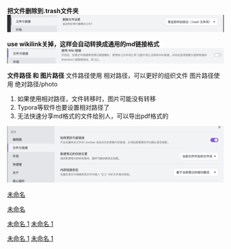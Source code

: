 **把文件删除到.trash文件夹**
![Pasted image 20220926100655](../photo/Pasted%20image%2020220926100655.png)

**use wikilink关掉，这样会自动转换成通用的md链接格式**
![Pasted image 20220926100913](../photo/Pasted%20image%2020220926100913.png)

**文件路径 和 图片路径**
文件路径使用 相对路径，可以更好的组织文件
图片路径使用 绝对路径/photo
1. 如果使用相对路径，文件转移时，图片可能没有转移
2. Typora等软件也要设置相对路径了
3. 无法快速分享md格式的文件给别人，可以导出pdf格式的

![](../photo/Pasted%20image%2020220926113639.png)


[未命名](../Users/未命名.md)

[未命名](../test/未命名.md)

[未命名 1](../Users/未命名%201.md)
[未命名 1](../test/未命名%201.md)


[未命名 1](test/未命名%201.md)
[未命名 1](Users/未命名%201.md)